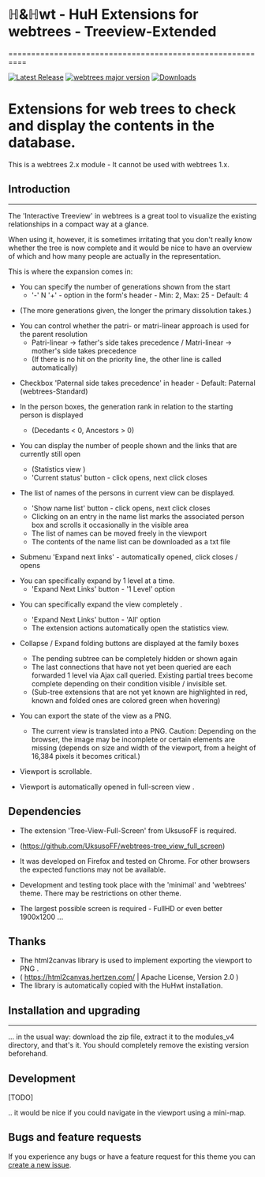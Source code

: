 # ℍ&ℍwt - HuH Extensions for webtrees - Treeview-Extended
==========================================================

[![Latest Release](https://img.shields.io/github/v/release/huhwt/huhwt-xtv)][1]
[![webtrees major version](https://img.shields.io/badge/webtrees-v2.x-green)][2]
[![Downloads](https://img.shields.io/github/downloads/huhwt/huhwt-xtv/v1.0/total)]()

# Extensions for web trees to check and display the contents in the database.

This is a webtrees 2.x module - It cannot be used with webtrees 1.x.

## Introduction
-------------

The 'Interactive Treeview' in webtrees is a great tool to visualize the existing relationships in a compact way at a glance. 

When using it, however, it is sometimes irritating that you don't really know whether
the tree is now complete and it would be nice to have an overview of which
and how many people are actually in the representation.

This is where the expansion comes in:

* You can specify the number of generations shown from the start
    - '-' N '+' - option in the form's header    - Min: 2, Max: 25 - Default: 4
- (The more generations given, the longer the primary dissolution takes.)

* You can control whether the patri- or matri-linear approach is used for the parent resolution 
    - Patri-linear -> father's side takes precedence  / Matri-linear -> mother's side takes precedence
    - (If there is no hit on the priority line, the other line is called automatically)
- Checkbox 'Paternal side takes precedence' in header   - Default: Paternal (webtrees-Standard)

* In the person boxes, the generation rank in relation to the starting person is displayed 
    - (Decedants < 0, Ancestors > 0)

* You can display the number of people shown and the links that are currently still open
    - (Statistics view )
    - 'Current status' button               - click opens, next click closes 

* The list of names of the persons in current view can be displayed.
    - 'Show name list' button               - click opens, next click closes 
    - Clicking on an entry in the name list marks the associated person box and scrolls it
occasionally in the visible area     
    - The list of names can be moved freely in the viewport 
    - The contents of the name list can be downloaded as a txt file 

* Submenu 'Expand next links'               - automatically opened, click closes / opens 
-   You can specifically expand by 1 level at a time.
    - 'Expand Next Links' button    - '1 Level' option
*   You can specifically expand the view completely .
    - 'Expand Next Links' button    - 'All' option 
    - The extension actions automatically open the statistics view.

* Collapse / Expand folding buttons are displayed at the family boxes 
    - The pending subtree can be completely hidden or shown again 
    - The last connections that have not yet been queried are each forwarded 1 level via
Ajax call queried. Existing partial trees become complete depending on their condition
visible / invisible set. 
    - (Sub-tree extensions that are not yet known are highlighted in red, known and
folded ones are colored green when hovering)

* You can export the state of the view as a PNG.
    - The current view is translated into a PNG. Caution: Depending on the browser, the image
may be incomplete or certain elements are missing (depends on size and width of the
viewport, from a height of 16,384 pixels it becomes critical.) 

* Viewport is scrollable.

* Viewport is automatically opened in full-screen view .

## Dependencies 

* The extension 'Tree-View-Full-Screen' from UksusoFF is required.
* (https://github.com/UksusoFF/webtrees-tree_view_full_screen)

* It was developed on Firefox and tested on Chrome. For other browsers the expected functions
may not be available.
* Development and testing took place with the 'minimal' and 'webtrees' theme. There may be restrictions on 
other theme.
* The largest possible screen is required - FullHD or even better 1900x1200  ...

## Thanks

* The html2canvas library is used to implement exporting the viewport to PNG .
*   ( https://html2canvas.hertzen.com/ | Apache License, Version 2.0 )
* The library is automatically copied with the HuHwt installation.

## Installation and upgrading
--------------------------

... in the usual way: download the zip file, extract it to the modules_v4 directory, and that's it. You should completely remove the existing version beforehand.

Development
-------------------------

[TODO]

.. it would be nice if you could navigate in the viewport using a mini-map.

Bugs and feature requests
-------------------------
If you experience any bugs or have a feature request for this theme you can [create a new issue][3].

[1]: https://github.com/huhwt/huhwt-xtv/releases/latest
[2]: https://webtrees.net/download
[3]: https://github.com/huhwt/huhwt-xtv/issues?state=open